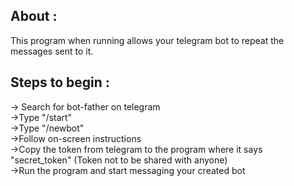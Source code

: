## About : 

This program when running allows your telegram bot to repeat the messages sent to it.

## Steps to begin : 

-> Search for bot-father on telegram
<br>
->Type "/start"
<br>
->Type "/newbot"
<br>
->Follow on-screen instructions
<br>
->Copy the token from telegram to the program where it says "secret_token" (Token not to be shared with anyone)
<br>
->Run the program and start messaging your created bot